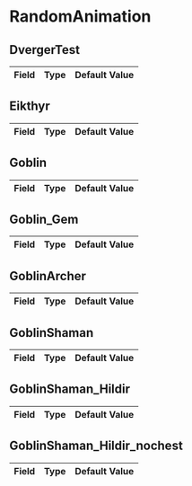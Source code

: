 # RandomAnimation

## DvergerTest

|Field|Type|Default Value|
|-----|----|-------------|

## Eikthyr

|Field|Type|Default Value|
|-----|----|-------------|

## Goblin

|Field|Type|Default Value|
|-----|----|-------------|

## Goblin_Gem

|Field|Type|Default Value|
|-----|----|-------------|

## GoblinArcher

|Field|Type|Default Value|
|-----|----|-------------|

## GoblinShaman

|Field|Type|Default Value|
|-----|----|-------------|

## GoblinShaman_Hildir

|Field|Type|Default Value|
|-----|----|-------------|

## GoblinShaman_Hildir_nochest

|Field|Type|Default Value|
|-----|----|-------------|

